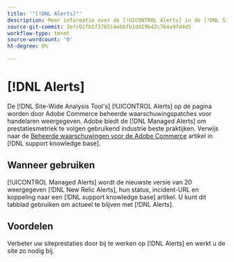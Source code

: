 ```yaml
---
title: '"[!DNL Alerts]"'
description: Meer informatie over de [!UICONTROL Alerts] in de [!DNL Site-Wide Analysis Tool], wanneer en de voordelen ervan.
source-git-commit: 3efc01fb1f376514ebbfb1dd29b42c764a9fd4d5
workflow-type: tm+mt
source-wordcount: '0'
ht-degree: 0%

---
```


# [!DNL Alerts]

De [!DNL Site-Wide Analysis Tool's] [!UICONTROL Alerts] op de pagina worden door Adobe Commerce beheerde waarschuwingspatches voor handelaren weergegeven. Adobe biedt de [!DNL Managed Alerts] om prestatiesmetriek te volgen gebruikend industrie beste praktijken. Verwijs naar de [Beheerde waarschuwingen voor de Adobe Commerce](https://support.magento.com/hc/en-us/articles/360045806832-Managed-alerts-for-Adobe-Commerce) artikel in [!DNL support knowledge base].

## Wanneer gebruiken

[!UICONTROL Managed Alerts] wordt de nieuwste versie van 20 weergegeven [!DNL New Relic Alerts], hun status, incident-URL en koppeling naar een [!DNL support knowledge base] artikel. U kunt dit tabblad gebruiken om actueel te blijven met [!DNL Alerts].

## Voordelen

Verbeter uw siteprestaties door bij te werken op [!DNL Alerts] en werkt u de site zo nodig bij.

